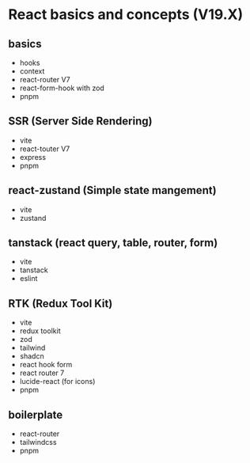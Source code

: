# React basics and concepts (V19.X)

## basics
- hooks
- context
- react-router V7
- react-form-hook with zod
- pnpm

## SSR (Server Side Rendering)
- vite
- react-touter V7
- express
- pnpm

## react-zustand (Simple state mangement)
- vite
- zustand

## tanstack (react query, table, router, form)
- vite
- tanstack
- eslint

## RTK (Redux Tool Kit)
- vite
- redux toolkit
- zod
- tailwind
- shadcn
- react hook form
- react router 7
- lucide-react (for icons)
- pnpm

## boilerplate
- react-router
- tailwindcss
- pnpm
